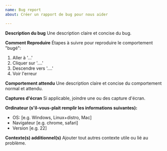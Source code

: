 ```yaml
---
name: Bug report
about: Créer un rapport de bug pour nous aider

---
```


**Description du bug**
Une description claire et concise du bug.

**Comment Reproduire**
Étapes à suivre pour reproduire le comportement "bugé":
1. Aller à '...'
2. Cliquer sur '....'
3. Descendre vers '....'
4. Voir l'erreur

**Comportement attendu**
Une description claire et concise du comportement normal et attendu.

**Captures d'écran**
Si applicable, joindre une ou des capture d'écran.

**Ordinateur (s'il-vous-plait remplir les informations suivantes):**
 - OS: [e.g. Windows, Linux+distro, Mac]
 - Navigateur [e.g. chrome, safari]
 - Version [e.g. 22]

**Contexte(s) additionnel(s)**
Ajouter tout autres contexte utile ou lié au problème.
